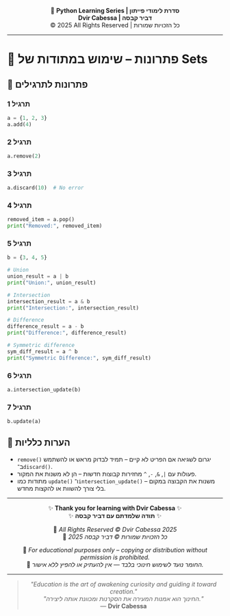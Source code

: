 <!-- DC_HEADER_START -->
<div align="center">

🐍 **Python Learning Series | סדרת לימודי פייתון**  
**Dvir Cabessa | דביר קבסה**  
© 2025 All Rights Reserved | כל הזכויות שמורות

</div>

---
<!-- DC_HEADER_END -->

# 📘 פתרונות – שימוש במתודות של Sets

## 🧪 פתרונות לתרגילים

### תרגיל 1
```python
a = {1, 2, 3}
a.add(4)
```

### תרגיל 2
```python
a.remove(2)
```

### תרגיל 3
```python
a.discard(10)  # No error
```

### תרגיל 4
```python
removed_item = a.pop()
print("Removed:", removed_item)
```

### תרגיל 5
```python
b = {3, 4, 5}

# Union
union_result = a | b
print("Union:", union_result)

# Intersection
intersection_result = a & b
print("Intersection:", intersection_result)

# Difference
difference_result = a - b
print("Difference:", difference_result)

# Symmetric difference
sym_diff_result = a ^ b
print("Symmetric Difference:", sym_diff_result)
```

### תרגיל 6
```python
a.intersection_update(b)
```

### תרגיל 7
```python
b.update(a)
```

## 💬 הערות כלליות

* `remove()` יגרום לשגיאה אם הפריט לא קיים – תמיד לבדוק מראש או להשתמש ב־`discard()`.
* פעולות עם `|`, `&`, `-`, `^` מחזירות קבוצות חדשות – הן לא משנות את המקור.
* מתודות כמו `update()` ו־`intersection_update()` משנות את הקבוצה במקום – בלי צורך להשוות או להקצות מחדש.

<!-- DC_FOOTER_START -->
---

<div align="center">

✨ **Thank you for learning with Dvir Cabessa** ✨  
✨ **תודה שלמדתם עם דביר קבסה** ✨  

📘 *All Rights Reserved © Dvir Cabessa 2025*  
📘 *כל הזכויות שמורות © דביר קבסה 2025*  

🔗 *For educational purposes only – copying or distribution without permission is prohibited.*  
🔗 *החומר נועד לשימוש חינוכי בלבד — אין להעתיק או להפיץ ללא אישור.*

---

> _"Education is the art of awakening curiosity and guiding it toward creation."_  
> _"החינוך הוא אמנות המעירה את הסקרנות ומכוונת אותה ליצירה."_  
> — **Dvir Cabessa**

</div>
<!-- DC_FOOTER_END -->

